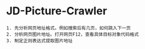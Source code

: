 # JD-Picture-Crawler
	1. 先分析网页地址格式。例如搜索后有几页，如何跳入下一页
	2. 分析网页图片地址。打开网页F12，查看具体目标对象代码格式
	3. 制定正则表达式提取图片地址

